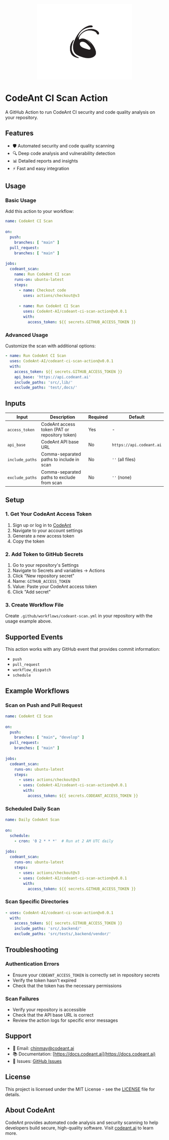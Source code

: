 <p align="center">
  <img src="codeantlogo.jpg" alt="CodeAnt Logo" width="300"/>
</p>

# CodeAnt CI Scan Action

A GitHub Action to run CodeAnt CI security and code quality analysis on your repository.

## Features

- 🛡️ Automated security and code quality scanning
- 🔍 Deep code analysis and vulnerability detection
- 📊 Detailed reports and insights
- ⚡ Fast and easy integration

## Usage

### Basic Usage

Add this action to your workflow:

```yaml
name: CodeAnt CI Scan

on:
  push:
    branches: [ "main" ]
  pull_request:
    branches: [ "main" ]

jobs:
  codeant_scan:
    name: Run CodeAnt CI scan
    runs-on: ubuntu-latest
    steps:
      - name: Checkout code
        uses: actions/checkout@v3

      - name: Run CodeAnt CI Scan
        uses: CodeAnt-AI/codeant-ci-scan-action@v0.0.1
        with:
          access_token: ${{ secrets.GITHUB_ACCESS_TOKEN }}
```

### Advanced Usage

Customize the scan with additional options:

```yaml
- name: Run CodeAnt CI Scan
  uses: CodeAnt-AI/codeant-ci-scan-action@v0.0.1
  with:
    access_token: ${{ secrets.GITHUB_ACCESS_TOKEN }}
    api_base: 'https://api.codeant.ai'
    include_paths: 'src/,lib/'
    exclude_paths: 'test/,docs/'
```

## Inputs

| Input | Description | Required | Default |
|-------|-------------|----------|---------|
| `access_token` | CodeAnt access token (PAT or repository token) | Yes | - |
| `api_base` | CodeAnt API base URL | No | `https://api.codeant.ai` |
| `include_paths` | Comma-separated paths to include in scan | No | `''` (all files) |
| `exclude_paths` | Comma-separated paths to exclude from scan | No | `''` (none) |

## Setup

### 1. Get Your CodeAnt Access Token

1. Sign up or log in to [CodeAnt](https://codeant.ai)
2. Navigate to your account settings
3. Generate a new access token
4. Copy the token

### 2. Add Token to GitHub Secrets

1. Go to your repository's Settings
2. Navigate to Secrets and variables → Actions
3. Click "New repository secret"
4. Name: `GITHUB_ACCESS_TOKEN`
5. Value: Paste your CodeAnt access token
6. Click "Add secret"

### 3. Create Workflow File

Create `.github/workflows/codeant-scan.yml` in your repository with the usage example above.

## Supported Events

This action works with any GitHub event that provides commit information:

- `push`
- `pull_request`
- `workflow_dispatch`
- `schedule`

## Example Workflows

### Scan on Push and Pull Request

```yaml
name: CodeAnt CI Scan

on:
  push:
    branches: [ "main", "develop" ]
  pull_request:
    branches: [ "main" ]

jobs:
  codeant_scan:
    runs-on: ubuntu-latest
    steps:
      - uses: actions/checkout@v3
      - uses: CodeAnt-AI/codeant-ci-scan-action@v0.0.1
        with:
          access_token: ${{ secrets.CODEANT_ACCESS_TOKEN }}
```

### Scheduled Daily Scan

```yaml
name: Daily CodeAnt Scan

on:
  schedule:
    - cron: '0 2 * * *'  # Run at 2 AM UTC daily

jobs:
  codeant_scan:
    runs-on: ubuntu-latest
    steps:
      - uses: actions/checkout@v3
      - uses: CodeAnt-AI/codeant-ci-scan-action@v0.0.1
        with:
          access_token: ${{ secrets.GITHUB_ACCESS_TOKEN }}
```

### Scan Specific Directories

```yaml
- uses: CodeAnt-AI/codeant-ci-scan-action@v0.0.1
  with:
    access_token: ${{ secrets.GITHUB_ACCESS_TOKEN }}
    include_paths: 'src/,backend/'
    exclude_paths: 'src/tests/,backend/vendor/'
```

## Troubleshooting

### Authentication Errors

- Ensure your `CODEANT_ACCESS_TOKEN` is correctly set in repository secrets
- Verify the token hasn't expired
- Check that the token has the necessary permissions

### Scan Failures

- Verify your repository is accessible
- Check that the API base URL is correct
- Review the action logs for specific error messages

## Support

- 📧 Email: chinmay@codeant.ai
- 📚 Documentation: [https://docs.codeant.ai](https://docs.codeant.ai)
- 🐛 Issues: [GitHub Issues](https://github.com/CodeAnt-AI/codeant-ci-scan-action/issues)

## License

This project is licensed under the MIT License - see the [LICENSE](LICENSE) file for details.

## About CodeAnt

CodeAnt provides automated code analysis and security scanning to help developers build secure, high-quality software. Visit [codeant.ai](https://codeant.ai) to learn more.
